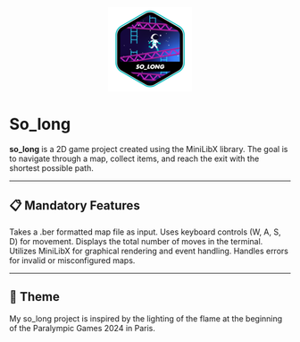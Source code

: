 <p align="center">
  <img src="so_longe.png" alt="So_long Logo">
</p>

# So_long

**so_long** is a 2D game project created using the MiniLibX library. The goal is to navigate through a map, collect items, and reach the exit with the shortest possible path.

---

## 📋 Mandatory Features

Takes a .ber formatted map file as input.
Uses keyboard controls (W, A, S, D) for movement.
Displays the total number of moves in the terminal.
Utilizes MiniLibX for graphical rendering and event handling.
Handles errors for invalid or misconfigured maps.

---

## 🥇 Theme 
My so_long project is inspired by the lighting of the flame at the beginning of the Paralympic Games 2024 in Paris.
